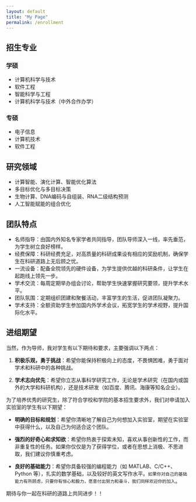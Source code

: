 ```yaml
---
layout: default
title: "My Page"
permalink: /enrollment
---
```


## 招生专业

### 学硕
- 计算机科学与技术
- 软件工程
- 智能科学与工程
- 计算机科学与技术（中外合作办学）

### 专硕
- 电子信息
- 计算机技术
- 软件工程

## 研究领域
- 计算智能、演化计算、智能优化算法
- 多目标优化与多目标决策
- 生物计算、DNA编码与自组装、RNA二级结构预测
- 人工智能赋能的组合优化

## 团队特点
- 名师指导：由国内外知名专家学者共同指导，团队导师深入一线，率先垂范，为学生树立良好榜样。
- 经费保障：科研经费充足，对高质量的科研成果设有相应的奖励机制，确保学生在科研道路上无后顾之忧。
- 一流设备：配备全院领先的硬件设备，为学生提供优越的科研条件，让学生在起跑线上领先一步。
- 学术交流：每周定期举办组会讨论，帮助学生快速掌握研究要领，提升学术水平。
- 团队氛围：定期组织团建和聚餐活动，丰富学生的生活，促进团队凝聚力。
- 学术支持：全额资助学生参加国内外学术会议，拓宽学生的学术视野，提升国际化水平。

## 进组期望

当然，作为导师，我对学生有以下期待和要求，主要强调以下两点：

1. **积极乐观，勇于挑战**：希望你能保持积极向上的态度，不畏惧困难，勇于面对学术和科研中的各种挑战。

2. **学术志向优先**：希望你立志从事科学研究工作，无论是学术研究（在国内或国外的大学和科研机构），还是技术研发（如百度、腾讯、海康等知名企业）。

为了培养优秀的研究生，除了符合学校和学院的基本招生要求外，我们对申请加入实验室的学生有以下期望：

- **明确的目标和规划**：希望你清晰地了解自己为何想加入实验室，期望在实验室中获得什么，以及自己为何适合这个团队。

- **强烈的好奇心和求知欲**：希望你热衷于探索未知，喜欢从事创新性的工作，而非重复性的任务。如果你仅仅是为了获得学位，或者在思想上消极、不思进取，我们建议你慎重考虑。

- **良好的基础能力**：希望你具备较强的编程能力（如 MATLAB、C/C++、Python 等），扎实的数学基础，以及较好的英文写作水平。`如果你对自己的基础能力有所顾虑，只要你有恒心和毅力，愿意付出努力和奋斗，我们同样欢迎你的加入`。

期待与你一起在科研的道路上共同进步！！